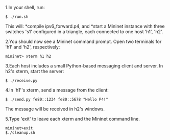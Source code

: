 ﻿
1.In your shell, run:
```
$ ./run.sh
```

This will:
*compile ipv6_forward.p4, and
*start a Mininet instance with three switches 's1' configured in a triangle, each connected to one host 'h1', 'h2'.

2.You should now see a Mininet command prompt. Open two terminals for 'h1' and 'h2', respectively:

```
mininet> xterm h1 h2
```

3.Each host includes a small Python-based messaging client and server. In h2's xterm, start the server:
```
$ ./receive.py
```

4.In 'h1''s xterm, send a message from the client:
```
$ ./send.py fe80::1234 fe80::5678 "Hello P4!"
```
The message will be received in h2's windows.

5.Type 'exit' to leave each xterm and the Mininet command line.
```
mininet>exit
$./cleanup.sh
```

